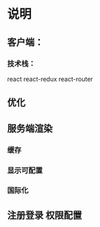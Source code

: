 
# 说明

## 客户端：

### 技术栈：

react react-redux react-router

## 优化


## 服务端渲染

### 缓存

### 显示可配置

### 国际化

## 注册登录 权限配置